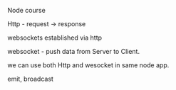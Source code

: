 Node course

Http - request -> response

websockets established via http

websocket - push data from Server to Client.

we can use both Http and wesocket in same node app.

emit, broadcast